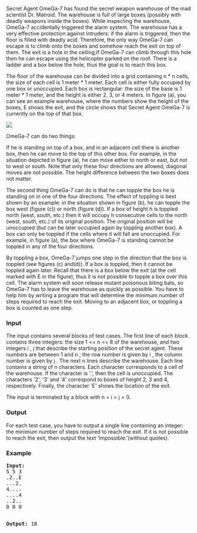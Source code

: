 <p>Secret Agent OmeGa-7 has found the secret weapon warehouse of the mad scientist Dr. Matroid. The warehouse is full of large boxes (possibly with deadly weapons inside the boxes). While inspecting the warehouse, OmeGa-7 accidentally triggered the alarm system. The warehouse has a very effective protection against intruders: if the alarm is triggered, then the floor is filled with deadly acid. Therefore, the only way OmeGa-7 can escape is to climb onto the boxes and somehow reach the exit on top of them. The exit is a hole in the ceiling,if OmeGa-7 can climb through this hole then he can escape using the helicopter parked on the roof. There is a ladder and a box below the hole, thus the goal is to reach this box. 

</p><p>The floor of the warehouse can be divided into a grid containing n * n cells, the size of each cell is 1 meter * 1 meter. Each cell is either fully occupied by one box or unoccupied. Each box is rectangular: the size of the base is 1 meter * 1 meter, and the height is either 2, 3, or 4 meters. In figure (a), you can see an example warehouse, where the numbers show the height of the boxes, E shows the exit, and the circle shows that Secret Agent OmeGa-7 is currently on the top of that box. 

</p><p><img src="./24963/file/lsxfHuBR.png">

</p><p>OmeGa-7 can do two things: 

</p><p>If he is standing on top of a box, and in an adjacent cell there is another box, then he can move to the top of this other box. For example, in the situation depicted in figure (a), he can move either to north or east, but not to west or south. Note that only these four directions are allowed, diagonal moves are not possible. The height difference between the two boxes does not matter. 

</p><p>The second thing OmeGa-7 can do is that he can topple the box he is standing on in one of the four directions. The effect of toppling is best shown by an example: in the situation shown in figure (b), he can topple the box west (figure (c)) or north (figure (d)). If a box of height h is toppled north (west, south, etc.) then it will occupy h consecutive cells to the north (west, south, etc.) of its original position. The original position will be unoccupied (but can be later occupied again by toppling another box). A box can only be toppled if the cells where it will fall are unoccupied. For example, in figure (a), the box where OmeGa-7 is standing cannot be toppled in any of the four directions. 

</p><p>By toppling a box, OmeGa-7 jumps one step in the direction that the box is toppled (see figures (c) and(d)). If a box is toppled, then it cannot be toppled again later. Recall that there is a box below the exit (at the cell marked with E in the figure), thus it is not possible to topple a box over this cell. The alarm system will soon release mutant poisonous biting bats, so OmeGa-7 has to leave the warehouse as quickly as possible. You have to help him by writing a program that will determine the minimum number of steps required to reach the exit. Moving to an adjacent box, or toppling a box is counted as one step. </p>

<h3>Input</h3>

<p>The input contains several blocks of test cases. The first line of each block contains three integers: the size 1 &lt;= n &lt;= 8 of the warehouse, and two integers i , j that describe the starting position of the secret agent. These numbers are between 1 and n ; the row number is given by i , the column number is given by j . The next n lines describe the warehouse. Each line contains a string of n characters. Each character corresponds to a cell of the warehouse. If the character is '.', then the cell is unoccupied. The characters '2', '3' and '4' correspond to boxes of height 2, 3 and 4, respectively. Finally, the character 'E' shows the location of the exit. 

</p><p>The input is terminated by a block with n = i = j = 0. </p>

<h3>Output</h3>

<p>For each test case, you have to output a single line containing an integer: the minimum number of steps required to reach the exit. If it is not possible to reach the exit, then output the text 'Impossible.'(without quotes).</p>

<h3>Example</h3>
<pre><b>Input:</b>
5 5 3
.2..E
...2.
4....
....4
..2..
0 0 0

<b>Output:</b>
18
</pre>